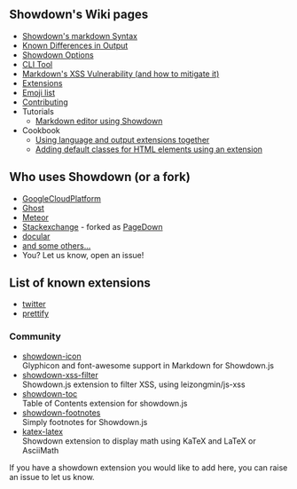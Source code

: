## Showdown's Wiki pages

+ [Showdown's markdown Syntax](https://github.com/showdownjs/showdown/wiki/Showdown's-Markdown-syntax)
+ [Known Differences in Output](https://github.com/showdownjs/showdown/wiki/Showdown's-Markdown-syntax#known-differences-and-gotchas)
+ [Showdown Options](https://github.com/showdownjs/showdown/wiki/Showdown-options)
+ [CLI Tool](https://github.com/showdownjs/showdown/wiki/CLI-tool)
+ [Markdown's XSS Vulnerability (and how to mitigate it)](https://github.com/showdownjs/showdown/wiki/Markdown's-XSS-Vulnerability-(and-how-to-mitigate-it))
+ [Extensions](extensions)
+ [Emoji list](emojis)
+ [Contributing](contributing)
+ Tutorials
  + [Markdown editor using Showdown](https://github.com/showdownjs/showdown/wiki/Tutorial:-Markdown-editor-using-Showdown)
+ Cookbook
  + [Using language and output extensions together](https://github.com/showdownjs/showdown/wiki/Cookbook:-Using-language-and-output-extensions-on-the-same-block)
  + [Adding default classes for HTML elements using an extension](https://github.com/showdownjs/showdown/wiki/Add-default-classes-for-each-HTML-element)

## Who uses Showdown (or a fork)

 - [GoogleCloudPlatform](https://github.com/GoogleCloudPlatform)
 - [Ghost](https://ghost.org/)
 - [Meteor](https://www.meteor.com/)
 - [Stackexchange](http://stackexchange.com/) - forked as [PageDown](https://code.google.com/p/pagedown/)
 - [docular](https://github.com/Vertafore/docular)
 - [and some others...](https://www.npmjs.com/browse/depended/showdown)
 - You? Let us know, open an issue!

## List of known extensions

+ [twitter](https://github.com/showdownjs/twitter-extension)
+ [prettify](https://github.com/showdownjs/prettify-extension)

### Community
+ [showdown-icon](https://github.com/dbtek/showdown-icon)   
Glyphicon and font-awesome support in Markdown for Showdown.js
+ [showdown-xss-filter](https://github.com/VisionistInc/showdown-xss-filter)   
Showdown.js extension to filter XSS, using leizongmin/js-xss
+ [showdown-toc](https://github.com/ravisorg/showdown-toc)   
Table of Contents extension for showdown.js
+ [showdown-footnotes](https://github.com/Kriegslustig/showdown-footnotes)   
Simply footnotes for Showdown.js
+ [katex-latex](https://obedm503.github.io/showdown-katex/)   
Showdown extension to display math using KaTeX and LaTeX or AsciiMath

If you have a showdown extension you would like to add here, you can raise an issue to let us know.